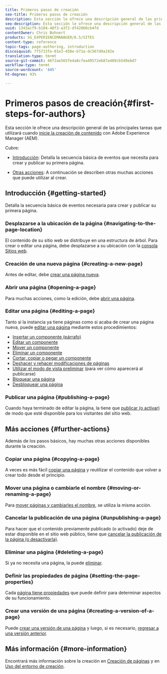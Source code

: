 ```yaml
---
title: Primeros pasos de creación
seo-title: Primeros pasos de creación
description: Esta sección le ofrece una descripción general de las principales tareas que utilizará cuando inicie la creación de contenido con Adobe Experience Manager (AEM).
seo-description: Esta sección le ofrece una descripción general de las principales tareas que utilizará cuando inicie la creación de contenido con Adobe Experience Manager (AEM).
uuid: 1343acf9-b104-40f3-a3f2-df42060cb4fd
contentOwner: Chris Bohnert
products: SG_EXPERIENCEMANAGER/6.5/SITES
content-type: reference
topic-tags: page-authoring, introduction
discoiquuid: 7f5713fe-01e3-450e-b71a-dc567d9a192e
translation-type: tm+mt
source-git-commit: 46f2ae565fe4a8cfea49572eb87a489cb5d9ebd7
workflow-type: tm+mt
source-wordcount: '445'
ht-degree: 93%

---
```



# Primeros pasos de creación{#first-steps-for-authors}

Esta sección le ofrece una descripción general de las principales tareas que utilizará cuando [inicie la creación de contenido](/help/sites-authoring/author.md#concept-of-authoring-and-publishing) con Adobe Experience Manager (AEM).

Cubre:

* [Introducción](#getting-started): Detalla la secuencia básica de eventos que necesita para crear y publicar su primera página.

* [Otras acciones](#further-actions): A continuación se describen otras muchas acciones que puede utilizar al crear.

## Introducción {#getting-started}

Detalla la secuencia básica de eventos necesaria para crear y publicar su primera página.

### Desplazarse a la ubicación de la página {#navigating-to-the-page-location}

El contenido de su sitio web se distribuye en una estructura de árbol. Para crear o editar una página, debe desplazarse a su ubicación con la [consola Sitios web](/help/sites-classic-ui-authoring/author-env-basic-handling.md#navigating-with-the-websites-console).

### Creación de una nueva página {#creating-a-new-page}

Antes de editar, debe [crear una página nueva](/help/sites-classic-ui-authoring/classic-page-author-manage-pages.md#creating-a-new-page).

### Abrir una página {#opening-a-page}

Para muchas acciones, como la edición, debe [abrir una página](/help/sites-classic-ui-authoring/classic-page-author-manage-pages.md#opening-a-page-for-editing).

### Editar una página {#editing-a-page}

Tanto si la instancia ya tiene páginas como si acaba de crear una página nueva, puede [editar una página](/help/sites-classic-ui-authoring/classic-page-author-edit-content.md) mediante estos procedimientos:

* [Insertar un componente (párrafo)](/help/sites-classic-ui-authoring/classic-page-author-edit-content.md#inserting-a-component)
* [Editar un componente](/help/sites-classic-ui-authoring/classic-page-author-edit-content.md#editing-a-component-content-and-properties)
* [Mover un componente](/help/sites-classic-ui-authoring/classic-page-author-edit-content.md#moving-a-component)
* [Eliminar un componente](/help/sites-classic-ui-authoring/classic-page-author-edit-content.md#deleting-a-component)
* [Cortar, copiar o pegar un componente](/help/sites-classic-ui-authoring/classic-page-author-edit-content.md#cut-copy-paste-a-component)
* [Deshacer y rehacer modificaciones de páginas](/help/sites-classic-ui-authoring/classic-page-author-edit-content.md#undoing-and-redoing-page-edits)
* [Utilizar el modo de vista preliminar](/help/sites-classic-ui-authoring/classic-page-author-edit-content.md#previewing-pages) (para ver cómo aparecerá al publicarse)
* [Bloquear una página  ](/help/sites-classic-ui-authoring/classic-page-author-edit-content.md#locking-a-page)
* [Desbloquear una página](/help/sites-classic-ui-authoring/classic-page-author-edit-content.md#unlocking-a-page)

### Publicar una página {#publishing-a-page}

Cuando haya terminado de editar la página, la tiene que [publicar (o activar)](/help/sites-classic-ui-authoring/classic-page-author-publish-pages.md#main-pars-title-10) de modo que esté disponible para los visitantes del sitio web.

## Más acciones {#further-actions}

Además de los pasos básicos, hay muchas otras acciones disponibles durante la creación.

### Copiar una página {#copying-a-page}

A veces es más fácil [copiar una página](/help/sites-classic-ui-authoring/classic-page-author-manage-pages.md#copying-and-pasting-a-page) y reutilizar el contenido que volver a crear todo desde el principio.

### Mover una página o cambiarle el nombre {#moving-or-renaming-a-page}

Para [mover páginas y cambiarles el nombre](/help/sites-classic-ui-authoring/classic-page-author-manage-pages.md#moving-or-renaming-page), se utiliza la misma acción.

### Cancelar la publicación de una página {#unpublishing-a-page}

Para hacer que el contenido previamente publicado (o activado) deje de estar disponible en el sitio web público, tiene que [cancelar la publicación de la página (o desactivarla)](/help/sites-classic-ui-authoring/classic-page-author-publish-pages.md#unpublishing-a-page).

### Eliminar una página {#deleting-a-page}

Si ya no necesita una página, la puede [eliminar](/help/sites-classic-ui-authoring/classic-page-author-manage-pages.md#deleting-a-page).

### Definir las propiedades de página {#setting-the-page-properties}

Cada [página tiene propiedades](/help/sites-classic-ui-authoring/classic-page-author-edit-page-properties.md) que puede definir para determinar aspectos de su funcionamiento.

### Crear una versión de una página {#creating-a-version-of-a-page}

Puede [crear una versión de una página](/help/sites-classic-ui-authoring/classic-page-author-work-with-versions.md#creating-a-new-version) y luego, si es necesario, [regresar a una versión anterior](/help/sites-classic-ui-authoring/classic-page-author-work-with-versions.md#restoring-a-page-version-from-sidekick).

## Más información {#more-information}

Encontrará más información sobre la creación en [Creación de páginas](/help/sites-classic-ui-authoring/classic-page-author.md) y en [Uso del entorno de creación](/help/sites-classic-ui-authoring/author-env.md).
